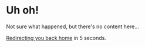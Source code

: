 # Uh oh!

Not sure what happened, but there's no content here...

[Redirecting you back home](/) in <span id="countdown">5</span> seconds.

<script>
  history.replaceState(null,"",window.location.origin);
  let countdown = Number(document.querySelector("#countdown").innerText);
  let interval = setInterval(()=>{
    countdown--;
    document.querySelector("#countdown").innerText = countdown;
    if (countdown <= 0) {
      clearInterval(interval);
      window.location = window.location.origin;
    }
  },1000)
</script>
